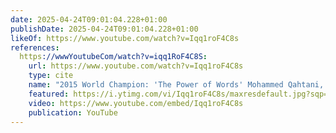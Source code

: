 ```yaml
---
date: 2025-04-24T09:01:04.228+01:00
publishDate: 2025-04-24T09:01:04.228+01:00
likeOf: https://www.youtube.com/watch?v=Iqq1roF4C8s
references:
  https://wwwYoutubeCom/watch?v=iqq1RoF4C8S:
    url: https://www.youtube.com/watch?v=Iqq1roF4C8s
    type: cite
    name: "2015 World Champion: 'The Power of Words' Mohammed Qahtani, Toastmasters International"
    featured: https://i.ytimg.com/vi/Iqq1roF4C8s/maxresdefault.jpg?sqp=-oaymwEmCIAKENAF8quKqQMa8AEB-AH-CYAC0AWKAgwIABABGHIgUyhCMA8=&rs=AOn4CLD5oCO44zcgSSWK-06328HHCP8ZbA
    video: https://www.youtube.com/embed/Iqq1roF4C8s
    publication: YouTube
---
```

